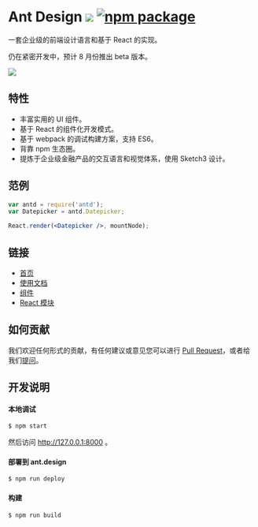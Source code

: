 # Ant Design [![](https://travis-ci.org/ant-design/ant-design.svg)](https://travis-ci.org/ant-design/ant-design) [![npm package](https://img.shields.io/npm/v/antd.svg?style=flat-square)](https://www.npmjs.org/package/antd)

一套企业级的前端设计语言和基于 React 的实现。

仍在紧密开发中，预计 8 月份推出 beta 版本。

![](https://t.alipayobjects.com/images/rmsweb/T11aVgXc4eXXXXXXXX.svg)


## 特性

- 丰富实用的 UI 组件。
- 基于 React 的组件化开发模式。
- 基于 webpack 的调试构建方案，支持 ES6。
- 背靠 npm 生态圈。
- 提炼于企业级金融产品的交互语言和视觉体系，使用 Sketch3 设计。

## 范例

```jsx
var antd = require('antd');
var Datepicker = antd.Datepicker;

React.render(<Datepicker />, mountNode);
```

## 链接

- [首页](http://ant.design/)
- [使用文档](http://ant.design/docs/introduce)
- [组件](http://ant.design/components/)
- [React 模块](http://react-component.github.io/)


## 如何贡献

我们欢迎任何形式的贡献，有任何建议或意见您可以进行 [Pull Request](https://github.com/ant-design/ant-design/pulls)，或者给我们[提问](https://github.com/ant-design/ant-design/issues)。


## 开发说明

#### 本地调试

```bash
$ npm start
```

然后访问 http://127.0.0.1:8000 。

#### 部署到 ant.design

```bash
$ npm run deploy
```

#### 构建

```bash
$ npm run build
```
